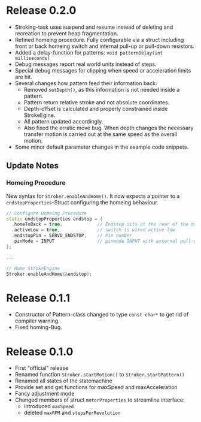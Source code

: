 # Release 0.2.0
- Stroking-task uses suspend and resume instead of deleting and recreation to prevent heap fragmentation.
- Refined homeing procedure. Fully configurable via a struct including front or back homeing switch and internal pull-up or pull-down resistors. 
- Added a delay-function for patterns: `void patternDelay(int milliseconds)`
- Debug messages report real world units instead of steps.
- Special debug messages for clipping when speed or acceleration limits are hit.
- Several changes how pattern feed their information back:
  - Removed `setDepth()`, as this information is not needed inside a pattern.
  - Pattern return relative stroke and not absolute coordinates.
  - Depth-offset is calculated and properly constrained inside StrokeEgine.
  - All pattern updated accordingly. 
  - Also fixed the erratic move bug. When depth changes the necessary transfer motion is carried out at the same speed as the overall motion.
- Some minor default parameter changes in the example code snippets.

## Update Notes
### Homeing Procedure
New syntax for `Stroker.enableAndHome()`. It now expects a pointer to a `endstopProperties`-Struct configuring the homeing behaviour.
```cpp
// Configure Homeing Procedure
static endstopProperties endstop = {
  .homeToBack = true,             // Endstop sits at the rear of the machine
  .activeLow = true,              // switch is wired active low
  .endstopPin = SERVO_ENDSTOP,    // Pin number
  .pinMode = INPUT                // pinmode INPUT with external pull-up resistor
};

...

// Home StrokeEngine
Stroker.enableAndHome(&endstop);
```

# Release 0.1.1
- Constructor of Pattern-class changed to type `const char*` to get rid of compiler warning.
- Fixed homing-Bug.

# Release 0.1.0
- First "official" release
- Renamed function `Stroker.startMotion()` to `Stroker.startPattern()`
- Renamed all states of the statemachine
- Provide set and get functions for maxSpeed and maxAcceleration
- Fancy adjustment mode
- Changed members of struct `motorProperties` to streamline interface:
  - introduced `maxSpeed`
  - deleted `maxRPM` and `stepsPerRevolution`
